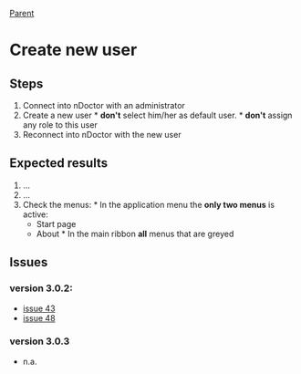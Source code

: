 [Parent](UserTestSuite.md)
# Create new user #
## Steps ##
  1. Connect into nDoctor with an administrator
  1. Create a new user
    * **don't** select him/her as default user.
    * **don't** assign any role to this user
  1. Reconnect into nDoctor with the new user

## Expected results ##
  1. ...
  1. ...
  1. Check the menus:
    * In the application menu the **only two menus** is active:
      * Start page
      * About
    * In the main ribbon **all** menus that are greyed

## Issues ##
### version 3.0.2: ###
  * [issue 43](https://code.google.com/p/ndoctor/issues/detail?id=43)
  * [issue 48](https://code.google.com/p/ndoctor/issues/detail?id=48)
### version 3.0.3 ###
  * n.a.